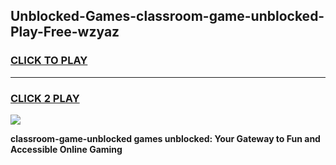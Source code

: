 
## Unblocked-Games-classroom-game-unblocked-Play-Free-wzyaz
<h3>
<a href="https://premium76.site?title=classroom-game-unblocked&ref=21A">CLICK TO PLAY</a></h3>
<hr>

<h3>
<a href="https://premium76.site?title=classroom-game-unblocked&ref=21A">CLICK 2 PLAY</a>
  
</h3>

<a href="https://premium76.site?title=classroom-game-unblocked&ref=21A"><img src="https://clearcache.store/games.png"></a>


**classroom-game-unblocked games unblocked: Your Gateway to Fun and Accessible Online Gaming**
